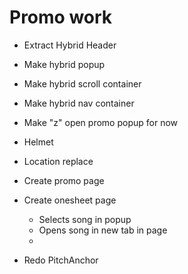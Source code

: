 # Promo work
* Extract Hybrid Header
* Make hybrid popup
* Make hybrid scroll container
* Make hybrid nav container
* Make "z" open promo popup for now
* Helmet
* Location replace

* Create promo page
* Create onesheet page
    * Selects song in popup
    * Opens song in new tab in page
    * 

* Redo PitchAnchor
